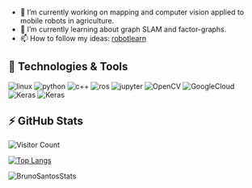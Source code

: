 

<!--
**brunoeducsantos/brunoeducsantos** is a ✨ _special_ ✨ repository because its `README.md` (this file) appears on your GitHub profile.

Here are some ideas to get you started:

- 👯 I’m looking to collaborate on ...
- 🤔 I’m looking for help with ...
- 💬 Ask me about ...
- 📫 How to reach me: ...
- 😄 Pronouns: ...
- ⚡ Fun fact: ...
-->

### 
- 🔭 I’m currently working on mapping and computer vision applied to mobile robots in agriculture.
- 🌱 I’m currently learning about graph SLAM and factor-graphs.
- 📫 How to follow my ideas: [robotlearn](https://brunoeducsantos.github.io/robotlearn/) 

## 🔧 Technologies & Tools
<!-- coutresy of https://github.com/alexandresanlim/Badges4-README.md-Profile-->
![linux](https://img.shields.io/badge/Linux-informational?style=for-the-badge&logo=linux&logoColor=white&color=d70a53)
![python](https://img.shields.io/badge/python-%233776AB.svg?&style=for-the-badge&logo=python&logoColor=white)
![c++](https://img.shields.io/badge/c++%20-%2300599C.svg?&style=for-the-badge&logo=c%2B%2B&logoColor=white)
![ros](https://img.shields.io/badge/ROS-informational?&style=for-the-badge&color=000080)
![jupyter](https://img.shields.io/badge/Jupyter-informational?&style=for-the-badge&logo=Jupyter&logoColor=white&color=F37626)
![OpenCV](https://img.shields.io/badge/OpenCV-informational?&style=for-the-badge&color=blue)
![GoogleCloud](https://img.shields.io/badge/Google%20Cloud-%234285F4?logo=google-cloud&logoColor=white&style=for-the-badge)
![Keras](https://img.shields.io/badge/Keras-informational?&style=for-the-badge&logo=Keras&logoColor=white&color=F37626)
![Keras](https://img.shields.io/badge/PCL-informational?&style=for-the-badge&color=green&logoColor=white&color=F37626)


## ⚡ GitHub Stats
![Visitor Count](https://profile-counter.glitch.me/brunoeducsantos/count.svg)

[![Top Langs](https://github-readme-stats.vercel.app/api/top-langs/?username=brunoeducsantos)](https://github.com/anuraghazra/github-readme-stats)

![BrunoSantosStats](https://github-readme-stats.vercel.app/api?username=brunoeducsantos&show_icons=true&theme=radical)
 
